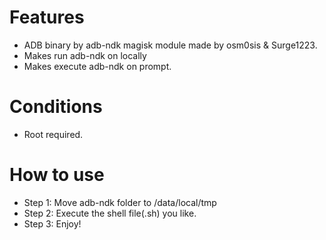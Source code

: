 # Features
- ADB binary by adb-ndk magisk module made by osm0sis & Surge1223.
- Makes run adb-ndk on locally
- Makes execute adb-ndk on prompt.

# Conditions
- Root required.

# How to use
- Step 1: Move adb-ndk folder to /data/local/tmp
- Step 2: Execute the shell file(.sh) you like.
- Step 3: Enjoy!
